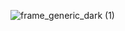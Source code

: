 ![frame_generic_dark (1)](https://user-images.githubusercontent.com/65346989/127503226-a43b46e7-0b2d-4d72-9be9-11656527b58b.png)


